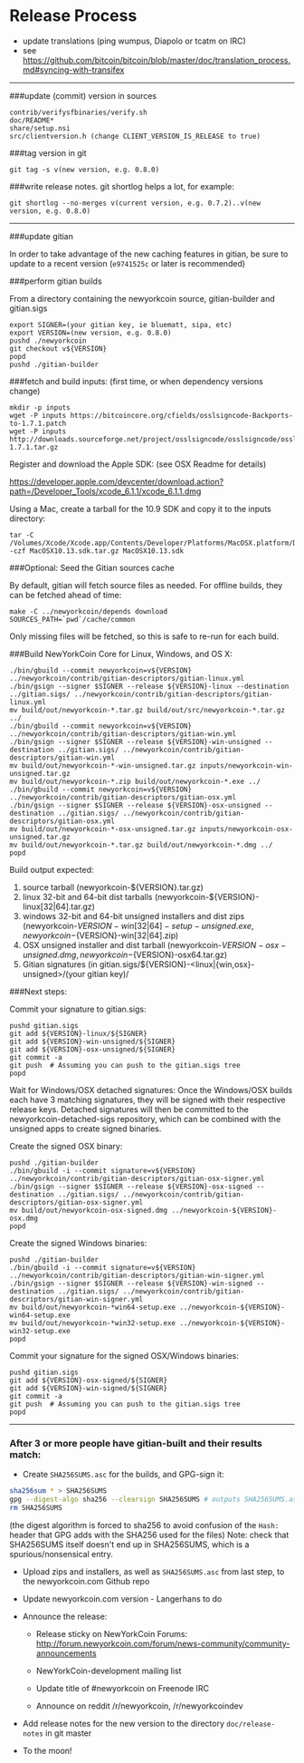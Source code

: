 Release Process
====================

* update translations (ping wumpus, Diapolo or tcatm on IRC)
* see https://github.com/bitcoin/bitcoin/blob/master/doc/translation_process.md#syncing-with-transifex

* * *

###update (commit) version in sources

	contrib/verifysfbinaries/verify.sh
	doc/README*
	share/setup.nsi
	src/clientversion.h (change CLIENT_VERSION_IS_RELEASE to true)

###tag version in git

	git tag -s v(new version, e.g. 0.8.0)

###write release notes. git shortlog helps a lot, for example:

	git shortlog --no-merges v(current version, e.g. 0.7.2)..v(new version, e.g. 0.8.0)

* * *

###update gitian

 In order to take advantage of the new caching features in gitian, be sure to update to a recent version (`e9741525c` or later is recommended)

###perform gitian builds

 From a directory containing the newyorkcoin source, gitian-builder and gitian.sigs
  
	export SIGNER=(your gitian key, ie bluematt, sipa, etc)
	export VERSION=(new version, e.g. 0.8.0)
	pushd ./newyorkcoin
	git checkout v${VERSION}
	popd
	pushd ./gitian-builder

###fetch and build inputs: (first time, or when dependency versions change)
 
	mkdir -p inputs
	wget -P inputs https://bitcoincore.org/cfields/osslsigncode-Backports-to-1.7.1.patch
	wget -P inputs http://downloads.sourceforge.net/project/osslsigncode/osslsigncode/osslsigncode-1.7.1.tar.gz

 Register and download the Apple SDK: (see OSX Readme for details)
 
 https://developer.apple.com/devcenter/download.action?path=/Developer_Tools/xcode_6.1.1/xcode_6.1.1.dmg
 
 Using a Mac, create a tarball for the 10.9 SDK and copy it to the inputs directory:
 
	tar -C /Volumes/Xcode/Xcode.app/Contents/Developer/Platforms/MacOSX.platform/Developer/SDKs/ -czf MacOSX10.13.sdk.tar.gz MacOSX10.13.sdk

###Optional: Seed the Gitian sources cache

  By default, gitian will fetch source files as needed. For offline builds, they can be fetched ahead of time:

	make -C ../newyorkcoin/depends download SOURCES_PATH=`pwd`/cache/common

  Only missing files will be fetched, so this is safe to re-run for each build.

###Build NewYorkCoin Core for Linux, Windows, and OS X:
  
	./bin/gbuild --commit newyorkcoin=v${VERSION} ../newyorkcoin/contrib/gitian-descriptors/gitian-linux.yml
	./bin/gsign --signer $SIGNER --release ${VERSION}-linux --destination ../gitian.sigs/ ../newyorkcoin/contrib/gitian-descriptors/gitian-linux.yml
	mv build/out/newyorkcoin-*.tar.gz build/out/src/newyorkcoin-*.tar.gz ../
	./bin/gbuild --commit newyorkcoin=v${VERSION} ../newyorkcoin/contrib/gitian-descriptors/gitian-win.yml
	./bin/gsign --signer $SIGNER --release ${VERSION}-win-unsigned --destination ../gitian.sigs/ ../newyorkcoin/contrib/gitian-descriptors/gitian-win.yml
	mv build/out/newyorkcoin-*-win-unsigned.tar.gz inputs/newyorkcoin-win-unsigned.tar.gz
	mv build/out/newyorkcoin-*.zip build/out/newyorkcoin-*.exe ../
	./bin/gbuild --commit newyorkcoin=v${VERSION} ../newyorkcoin/contrib/gitian-descriptors/gitian-osx.yml
	./bin/gsign --signer $SIGNER --release ${VERSION}-osx-unsigned --destination ../gitian.sigs/ ../newyorkcoin/contrib/gitian-descriptors/gitian-osx.yml
	mv build/out/newyorkcoin-*-osx-unsigned.tar.gz inputs/newyorkcoin-osx-unsigned.tar.gz
	mv build/out/newyorkcoin-*.tar.gz build/out/newyorkcoin-*.dmg ../
	popd
  Build output expected:

  1. source tarball (newyorkcoin-${VERSION}.tar.gz)
  2. linux 32-bit and 64-bit dist tarballs (newyorkcoin-${VERSION}-linux[32|64].tar.gz)
  3. windows 32-bit and 64-bit unsigned installers and dist zips (newyorkcoin-${VERSION}-win[32|64]-setup-unsigned.exe, newyorkcoin-${VERSION}-win[32|64].zip)
  4. OSX unsigned installer and dist tarball (newyorkcoin-${VERSION}-osx-unsigned.dmg, newyorkcoin-${VERSION}-osx64.tar.gz)
  5. Gitian signatures (in gitian.sigs/${VERSION}-<linux|{win,osx}-unsigned>/(your gitian key)/

###Next steps:

Commit your signature to gitian.sigs:

	pushd gitian.sigs
	git add ${VERSION}-linux/${SIGNER}
	git add ${VERSION}-win-unsigned/${SIGNER}
	git add ${VERSION}-osx-unsigned/${SIGNER}
	git commit -a
	git push  # Assuming you can push to the gitian.sigs tree
	popd

  Wait for Windows/OSX detached signatures:
	Once the Windows/OSX builds each have 3 matching signatures, they will be signed with their respective release keys.
	Detached signatures will then be committed to the newyorkcoin-detached-sigs repository, which can be combined with the unsigned apps to create signed binaries.

  Create the signed OSX binary:

	pushd ./gitian-builder
	./bin/gbuild -i --commit signature=v${VERSION} ../newyorkcoin/contrib/gitian-descriptors/gitian-osx-signer.yml
	./bin/gsign --signer $SIGNER --release ${VERSION}-osx-signed --destination ../gitian.sigs/ ../newyorkcoin/contrib/gitian-descriptors/gitian-osx-signer.yml
	mv build/out/newyorkcoin-osx-signed.dmg ../newyorkcoin-${VERSION}-osx.dmg
	popd

  Create the signed Windows binaries:

	pushd ./gitian-builder
	./bin/gbuild -i --commit signature=v${VERSION} ../newyorkcoin/contrib/gitian-descriptors/gitian-win-signer.yml
	./bin/gsign --signer $SIGNER --release ${VERSION}-win-signed --destination ../gitian.sigs/ ../newyorkcoin/contrib/gitian-descriptors/gitian-win-signer.yml
	mv build/out/newyorkcoin-*win64-setup.exe ../newyorkcoin-${VERSION}-win64-setup.exe
	mv build/out/newyorkcoin-*win32-setup.exe ../newyorkcoin-${VERSION}-win32-setup.exe
	popd

Commit your signature for the signed OSX/Windows binaries:

	pushd gitian.sigs
	git add ${VERSION}-osx-signed/${SIGNER}
	git add ${VERSION}-win-signed/${SIGNER}
	git commit -a
	git push  # Assuming you can push to the gitian.sigs tree
	popd

-------------------------------------------------------------------------

### After 3 or more people have gitian-built and their results match:

- Create `SHA256SUMS.asc` for the builds, and GPG-sign it:
```bash
sha256sum * > SHA256SUMS
gpg --digest-algo sha256 --clearsign SHA256SUMS # outputs SHA256SUMS.asc
rm SHA256SUMS
```
(the digest algorithm is forced to sha256 to avoid confusion of the `Hash:` header that GPG adds with the SHA256 used for the files)
Note: check that SHA256SUMS itself doesn't end up in SHA256SUMS, which is a spurious/nonsensical entry.

- Upload zips and installers, as well as `SHA256SUMS.asc` from last step, to the newyorkcoin.com Github repo

- Update newyorkcoin.com version - Langerhans to do

- Announce the release:

  - Release sticky on NewYorkCoin Forums: http://forum.newyorkcoin.com/forum/news-community/community-announcements

  - NewYorkCoin-development mailing list

  - Update title of #newyorkcoin on Freenode IRC

  - Announce on reddit /r/newyorkcoin, /r/newyorkcoindev

- Add release notes for the new version to the directory `doc/release-notes` in git master

- To the moon!
